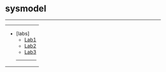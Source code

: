 # sysmodel
<hr>
<table>
</tr> 
<tr >
<tr >

<td valign="top">

  * [labs]
    * [Lab1](-)
    * [Lab2](-)
    * [Lab3](-)
    <hr>
    
</table>
